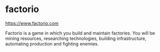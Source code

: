 # factorio

https://www.factorio.com

Factorio is a game in which you build and maintain factories. You will be
mining resources, researching technologies, building infrastructure, automating
production and fighting enemies.
